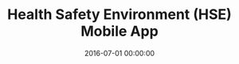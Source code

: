 ---
layout: inner
position: left
title: 'Health Safety Environment (HSE) Mobile App'
lead_text: 'An Android app to record hazards and inspection results that occur in a work environment.'
tags: ['C#', 'Xamarin', 'OData']
featured_image: ['/img/posts/hse1-min.png','/img/posts/hse2-min.png']
date: 2016-07-01 00:00:00
categories: ['Android']
project_link: ''
button_icon: ''
button_text: ''
order: 11
visible: 1
company: 'Aditya Arta Abadi, PT'
---
